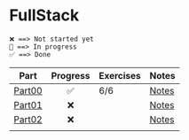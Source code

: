 # FullStack

```text
❌ ==> Not started yet
🚧 ==> In progress
✅ ==> Done
```

| Part                | Progress | Exercises | Notes                       |
| ------------------- | :------: | --------- | --------------------------- |
| [Part00](./part00/) |   ✅    | 6/6       | [Notes](./part00/README.md) |
| [Part01](./part01/) |    ❌    |           | [Notes](./part01/README.md) |
| [Part02](./part02/) |    ❌    |           | [Notes](./part02/README.md) |
|                     |          |           |                             |
